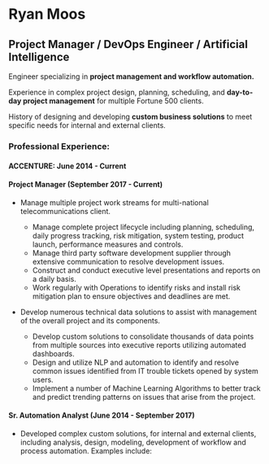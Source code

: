 # Ryan Moos 
## Project Manager / DevOps Engineer / Artificial Intelligence

Engineer specializing in **project management and workflow automation.**

Experience in complex project design, planning, scheduling, and **day-to-day project management** for multiple Fortune 500 clients.

History of designing and developing **custom business solutions** to meet specific needs for internal and external clients.


### Professional Experience:
#### ACCENTURE: June 2014 - Current
#### Project Manager (September 2017 - Current)
* Manage multiple project work streams for multi-national telecommunications client. 
  * Manage complete project lifecycle including planning, scheduling, daily progress tracking, risk mitigation, system testing, product launch, performance measures and controls.
  * Manage third party software development supplier through extensive communication to resolve development issues.
  * Construct and conduct executive level presentations and reports on a daily basis.
  * Work regularly with Operations to identify risks and install risk mitigation plan to ensure objectives and deadlines are met.
  
* Develop numerous technical data solutions to assist with management of the overall project and its components.
  * Develop custom solutions to consolidate thousands of data points from multiple sources into executive reports utilizing automated dashboards.
  * Design and utilize NLP and automation to identify and resolve common issues identified from IT trouble tickets opened by system users.
  * Implement a number of Machine Learning Algorithms to better track and predict trending patterns on issues that arise from the project.

#### Sr. Automation Analyst (June 2014 - September 2017)
* Developed complex custom solutions, for internal and external clients, including analysis, design, modeling, development of workflow and process automation. Examples include:
